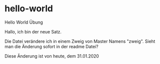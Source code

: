 # hello-world
Hello World Übung

Hallo, ich bin der neue Satz.

Die Datei verändere ich in einem Zweig von Master Namens "zweig". Sieht man die Änderung sofort in der readme Datei?

Diese Änderung ist von heute, dem 31.01.2020
